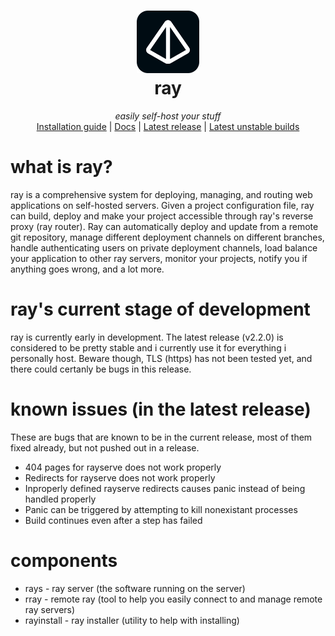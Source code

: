 <h1 align="center">
  <img src="https://raw.githubusercontent.com/pyrretsoftware/ray/refs/heads/main/logo.svg" height="100"></img>
  <br>
  ray
</h1>
<p align="center">
    <i>easily self-host your stuff</i>
    <br>
    <a href="https://docs.ray.pyrret.com/guides/install">Installation guide</a>
    <span> | </span>
    <a href="https://docs.ray.pyrret.com/">Docs</a>
    <span> | </span>
    <a href="https://github.com/pyrretsoftware/ray/releases">Latest release</a>
    <span> | </span>
    <a href="https://github.com/pyrretsoftware/ray/actions">Latest unstable builds</a>
</p>

# what is ray? 
ray is a comprehensive system for deploying, managing, and routing web applications on self-hosted servers. Given a project configuration file, ray can build, deploy and make your project accessible through ray's reverse proxy (ray router). Ray can automatically deploy and update from a remote git repository, manage different deployment channels on different branches, handle authenticating users on private deployment channels, load balance your application to other ray servers, monitor your projects, notify you if anything goes wrong, and a lot more.

# ray's current stage of development
ray is currently early in development. The latest release (v2.2.0) is considered to be pretty stable and i currently use it for everything i personally host. Beware though, TLS (https) has not been tested yet, and there could certanly be bugs in this release.

# known issues (in the latest release)
These are bugs that are known to be in the current release, most of them fixed already, but not pushed out in a release.
* 404 pages for rayserve does not work properly
* Redirects for rayserve does not work properly
* Inproperly defined rayserve redirects causes panic instead of being handled properly
* Panic can be triggered by attempting to kill nonexistant processes
* Build continues even after a step has failed

# components
- rays - ray server (the software running on the server)
- rray - remote ray (tool to help you easily connect to and manage remote ray servers)
- rayinstall - ray installer (utility to help with installing)

